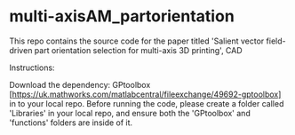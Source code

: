 # multi-axisAM_partorientation
This repo contains the source code for the paper titled 'Salient vector field-driven part orientation selection for multi-axis 3D printing', CAD

Instructions:

Download the dependency: GPtoolbox [https://uk.mathworks.com/matlabcentral/fileexchange/49692-gptoolbox] in to your local repo.
Before running the code, please create a folder called 'Libraries' in your local repo, and ensure both the 'GPtoolbox' and 'functions' folders are inside of it.

